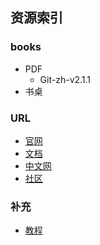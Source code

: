 ## 资源索引

### books
- PDF
    - Git-zh-v2.1.1
- 书桌

### URL
- [官网](https://git-scm.com/)
- [文档](https://git-scm.com/book/zh/v2)
- [中文网]()
- [社区]()

### 补充
- [教程](https://www.liaoxuefeng.com/wiki/0013739516305929606dd18361248578c67b8067c8c017b000)